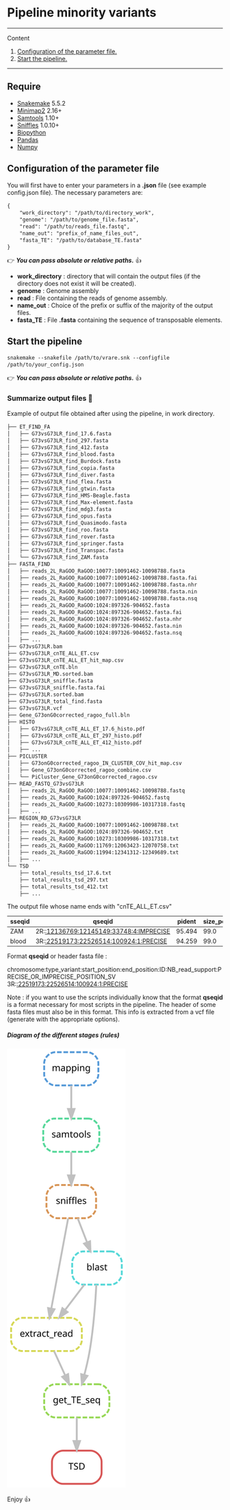 # Pipeline minority variants

*******
Content 
 1. [Configuration of the parameter file.](#config_file)
 2. [Start the pipeline.](#start_pipeline)

*******

## Require 

  * [Snakemake](https://snakemake-wrappers.readthedocs.io/en/stable/) 5.5.2
  * [Minimap2](https://github.com/lh3/minimap2) 2.16+
  * [Samtools](http://www.htslib.org/) 1.10+
  * [Sniffles](https://github.com/fritzsedlazeck/Sniffles) 1.0.10+
  * [Biopython](https://biopython.org/)
  * [Pandas](https://pandas.pydata.org/)
  * [Numpy](https://numpy.org/)

<div id='config_file'/> 

## Configuration of the parameter file 

You will first have to enter your parameters in a **.json** file (see example config.json file). The necessary parameters are:

```
{
    "work_directory": "/path/to/directory_work",
    "genome": "/path/to/genome_file.fasta",
    "read": "/path/to/reads_file.fastq",
    "name_out": "prefix_of_name_files_out",
    "fasta_TE": "/path/to/database_TE.fasta"
}
```

👉 ***You can pass absolute or relative paths.*** 👍

* **work_directory** : directory that will contain the output files (if the directory does not exist it will be created).
* **genome** : Genome assembly
* **read** : File containing the reads of genome assembly.
* **name_out** : Choice of the prefix or suffix of the majority of the output files.
* **fasta_TE** : File **.fasta** containing the sequence of transposable elements.

<div id='start_pipeline'/> 

## Start the pipeline

```
snakemake --snakefile /path/to/vrare.snk --configfile /path/to/your_config.json
```

👉 ***You can pass absolute or relative paths.*** 👍


### Summarize output files :open_file_folder:

Example of output file obtained after using the pipeline, in work directory.

```
├── ET_FIND_FA
│   ├── G73vsG73LR_find_17.6.fasta
│   ├── G73vsG73LR_find_297.fasta
│   ├── G73vsG73LR_find_412.fasta
│   ├── G73vsG73LR_find_blood.fasta
│   ├── G73vsG73LR_find_Burdock.fasta
│   ├── G73vsG73LR_find_copia.fasta
│   ├── G73vsG73LR_find_diver.fasta
│   ├── G73vsG73LR_find_flea.fasta
│   ├── G73vsG73LR_find_gtwin.fasta
│   ├── G73vsG73LR_find_HMS-Beagle.fasta
│   ├── G73vsG73LR_find_Max-element.fasta
│   ├── G73vsG73LR_find_mdg3.fasta
│   ├── G73vsG73LR_find_opus.fasta
│   ├── G73vsG73LR_find_Quasimodo.fasta
│   ├── G73vsG73LR_find_roo.fasta
│   ├── G73vsG73LR_find_rover.fasta
│   ├── G73vsG73LR_find_springer.fasta
│   ├── G73vsG73LR_find_Transpac.fasta
│   └── G73vsG73LR_find_ZAM.fasta
├── FASTA_FIND
│   ├── reads_2L_RaGOO_RaGOO:10077:10091462-10098788.fasta
│   ├── reads_2L_RaGOO_RaGOO:10077:10091462-10098788.fasta.fai
│   ├── reads_2L_RaGOO_RaGOO:10077:10091462-10098788.fasta.nhr
│   ├── reads_2L_RaGOO_RaGOO:10077:10091462-10098788.fasta.nin
│   ├── reads_2L_RaGOO_RaGOO:10077:10091462-10098788.fasta.nsq
│   ├── reads_2L_RaGOO_RaGOO:1024:897326-904652.fasta
│   ├── reads_2L_RaGOO_RaGOO:1024:897326-904652.fasta.fai
│   ├── reads_2L_RaGOO_RaGOO:1024:897326-904652.fasta.nhr
│   ├── reads_2L_RaGOO_RaGOO:1024:897326-904652.fasta.nin
│   ├── reads_2L_RaGOO_RaGOO:1024:897326-904652.fasta.nsq
│   ├── ...
├── G73vsG73LR.bam
├── G73vsG73LR_cnTE_ALL_ET.csv
├── G73vsG73LR_cnTE_ALL_ET_hit_map.csv
├── G73vsG73LR_cnTE.bln
├── G73vsG73LR_MD.sorted.bam
├── G73vsG73LR_sniffle.fasta
├── G73vsG73LR_sniffle.fasta.fai
├── G73vsG73LR.sorted.bam
├── G73vsG73LR_total_find.fasta
├── G73vsG73LR.vcf
├── Gene_G73onG0corrected_ragoo_full.bln
├── HISTO
│   ├── G73vsG73LR_cnTE_ALL_ET_17.6_histo.pdf
│   ├── G73vsG73LR_cnTE_ALL_ET_297_histo.pdf
│   ├── G73vsG73LR_cnTE_ALL_ET_412_histo.pdf
│   ├── ...
├── PICLUSTER
│   ├── G73onG0corrected_ragoo_IN_CLUSTER_COV_hit_map.csv
│   ├── Gene_G73onG0corrected_ragoo_combine.csv
│   └── PiCluster_Gene_G73onG0corrected_ragoo.csv
├── READ_FASTQ_G73vsG73LR
│   ├── reads_2L_RaGOO_RaGOO:10077:10091462-10098788.fastq
│   ├── reads_2L_RaGOO_RaGOO:1024:897326-904652.fastq
│   ├── reads_2L_RaGOO_RaGOO:10273:10309986-10317318.fastq
│   ├── ...
├── REGION_RD_G73vsG73LR
│   ├── reads_2L_RaGOO_RaGOO:10077:10091462-10098788.txt
│   ├── reads_2L_RaGOO_RaGOO:1024:897326-904652.txt
│   ├── reads_2L_RaGOO_RaGOO:10273:10309986-10317318.txt
│   ├── reads_2L_RaGOO_RaGOO:11769:12063423-12070758.txt
│   ├── reads_2L_RaGOO_RaGOO:11994:12341312-12349689.txt
│   ├── ...
└── TSD
    ├── total_results_tsd_17.6.txt
    ├── total_results_tsd_297.txt
    ├── total_results_tsd_412.txt
    ├── ...
```

The output file whose name ends with "cnTE_ALL_ET.csv"

| sseqid | qseqid | pident | size_per | size_el | mismatch | gapopen | qstart | qend | sstart | send | evalue | bitscore |
| ------ | ------ | ------ | -------- | ------- | -------- | ------- | ------ | ---- | ------ | ---- | ------ | -------- |
| ZAM | 2R:<INS>:12136769:12145149:33748:4:IMPRECISE | 95.494 | 99.0 | 8347 | 123 | 178 | 5 | 8352 | 8435 | 1 | 0.0 | 13369.0 |
| blood | 3R:<INS>:22519173:22526514:100924:1:PRECISE | 94.259 | 99.0 | 7338 | 164 | 189 | 3 | 7341 | 7410 |  1 | 0.0 | 11230.0 |


Format **qseqid** or header fasta file :


chromosome:type_variant:start_position:end_position:ID:NB_read_support:PRECISE_OR_IMPRECISE_POSITION_SV
3R:<INS>:22519173:22526514:100924:1:PRECISE


Note : if you want to use the scripts individually know that the format **qseqid** is a format necessary for most scripts in the pipeline. The header of some fasta files must also be in this format. This info is extracted from a vcf file (generate with the appropriate options).


##### Diagram of the different stages (rules)

<img src="dag.svg">

Enjoy :+1:


